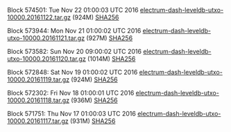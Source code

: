Block 574501: Tue Nov 22 01:00:03 UTC 2016 [electrum-dash-leveldb-utxo-10000.20161122.tar.gz](https://transfer.sh/13do9N/electrum-dash-leveldb-utxo-10000.20161122.tar.gz) (924M) [SHA256](https://transfer.sh/e1qre/electrum-dash-leveldb-utxo-10000.20161122.tar.gz.sha256)

Block 573944: Mon Nov 21 01:00:02 UTC 2016 [electrum-dash-leveldb-utxo-10000.20161121.tar.gz](https://transfer.sh/EExIT/electrum-dash-leveldb-utxo-10000.20161121.tar.gz) (927M) [SHA256](https://transfer.sh/1LlsU/electrum-dash-leveldb-utxo-10000.20161121.tar.gz.sha256)

Block 573582: Sun Nov 20 09:00:02 UTC 2016 [electrum-dash-leveldb-utxo-10000.20161120.tar.gz](https://transfer.sh/vGvP6/electrum-dash-leveldb-utxo-10000.20161120.tar.gz) (1014M) [SHA256](https://transfer.sh/WK04m/electrum-dash-leveldb-utxo-10000.20161120.tar.gz.sha256)

Block 572848: Sat Nov 19 01:00:02 UTC 2016 [electrum-dash-leveldb-utxo-10000.20161119.tar.gz](https://transfer.sh/9eV3E/electrum-dash-leveldb-utxo-10000.20161119.tar.gz) (924M) [SHA256](https://transfer.sh/RuuEc/electrum-dash-leveldb-utxo-10000.20161119.tar.gz.sha256)

Block 572302: Fri Nov 18 01:00:01 UTC 2016 [electrum-dash-leveldb-utxo-10000.20161118.tar.gz](https://transfer.sh/7vn7d/electrum-dash-leveldb-utxo-10000.20161118.tar.gz) (936M) [SHA256](https://transfer.sh/X71s3/electrum-dash-leveldb-utxo-10000.20161118.tar.gz.sha256)

Block 571751: Thu Nov 17 01:00:03 UTC 2016 [electrum-dash-leveldb-utxo-10000.20161117.tar.gz](https://transfer.sh/q8sU4/electrum-dash-leveldb-utxo-10000.20161117.tar.gz) (931M) [SHA256](https://transfer.sh/reBFl/electrum-dash-leveldb-utxo-10000.20161117.tar.gz.sha256)
